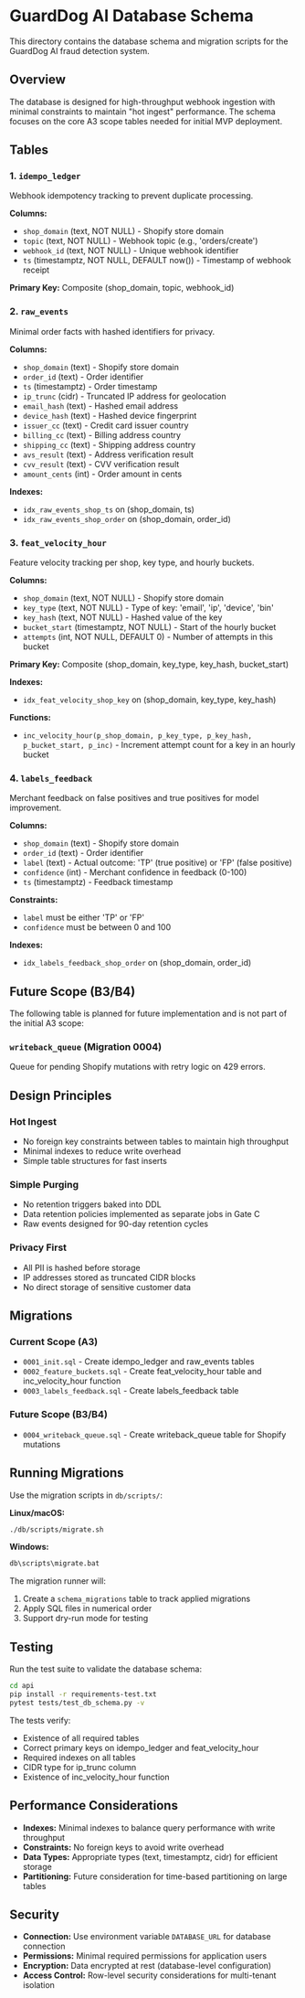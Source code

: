 # GuardDog AI Database Schema

This directory contains the database schema and migration scripts for the GuardDog AI fraud detection system.

## Overview

The database is designed for high-throughput webhook ingestion with minimal constraints to maintain "hot ingest" performance. The schema focuses on the core A3 scope tables needed for initial MVP deployment.

## Tables

### 1. `idempo_ledger`
Webhook idempotency tracking to prevent duplicate processing.

**Columns:**
- `shop_domain` (text, NOT NULL) - Shopify store domain
- `topic` (text, NOT NULL) - Webhook topic (e.g., 'orders/create')
- `webhook_id` (text, NOT NULL) - Unique webhook identifier
- `ts` (timestamptz, NOT NULL, DEFAULT now()) - Timestamp of webhook receipt

**Primary Key:** Composite (shop_domain, topic, webhook_id)

### 2. `raw_events`
Minimal order facts with hashed identifiers for privacy.

**Columns:**
- `shop_domain` (text) - Shopify store domain
- `order_id` (text) - Order identifier
- `ts` (timestamptz) - Order timestamp
- `ip_trunc` (cidr) - Truncated IP address for geolocation
- `email_hash` (text) - Hashed email address
- `device_hash` (text) - Hashed device fingerprint
- `issuer_cc` (text) - Credit card issuer country
- `billing_cc` (text) - Billing address country
- `shipping_cc` (text) - Shipping address country
- `avs_result` (text) - Address verification result
- `cvv_result` (text) - CVV verification result
- `amount_cents` (int) - Order amount in cents

**Indexes:**
- `idx_raw_events_shop_ts` on (shop_domain, ts)
- `idx_raw_events_shop_order` on (shop_domain, order_id)

### 3. `feat_velocity_hour`
Feature velocity tracking per shop, key type, and hourly buckets.

**Columns:**
- `shop_domain` (text, NOT NULL) - Shopify store domain
- `key_type` (text, NOT NULL) - Type of key: 'email', 'ip', 'device', 'bin'
- `key_hash` (text, NOT NULL) - Hashed value of the key
- `bucket_start` (timestamptz, NOT NULL) - Start of the hourly bucket
- `attempts` (int, NOT NULL, DEFAULT 0) - Number of attempts in this bucket

**Primary Key:** Composite (shop_domain, key_type, key_hash, bucket_start)

**Indexes:**
- `idx_feat_velocity_shop_key` on (shop_domain, key_type, key_hash)

**Functions:**
- `inc_velocity_hour(p_shop_domain, p_key_type, p_key_hash, p_bucket_start, p_inc)` - Increment attempt count for a key in an hourly bucket

### 4. `labels_feedback`
Merchant feedback on false positives and true positives for model improvement.

**Columns:**
- `shop_domain` (text) - Shopify store domain
- `order_id` (text) - Order identifier
- `label` (text) - Actual outcome: 'TP' (true positive) or 'FP' (false positive)
- `confidence` (int) - Merchant confidence in feedback (0-100)
- `ts` (timestamptz) - Feedback timestamp

**Constraints:**
- `label` must be either 'TP' or 'FP'
- `confidence` must be between 0 and 100

**Indexes:**
- `idx_labels_feedback_shop_order` on (shop_domain, order_id)

## Future Scope (B3/B4)

The following table is planned for future implementation and is not part of the initial A3 scope:

### `writeback_queue` (Migration 0004)
Queue for pending Shopify mutations with retry logic on 429 errors.

## Design Principles

### Hot Ingest
- No foreign key constraints between tables to maintain high throughput
- Minimal indexes to reduce write overhead
- Simple table structures for fast inserts

### Simple Purging
- No retention triggers baked into DDL
- Data retention policies implemented as separate jobs in Gate C
- Raw events designed for 90-day retention cycles

### Privacy First
- All PII is hashed before storage
- IP addresses stored as truncated CIDR blocks
- No direct storage of sensitive customer data

## Migrations

### Current Scope (A3)
- `0001_init.sql` - Create idempo_ledger and raw_events tables
- `0002_feature_buckets.sql` - Create feat_velocity_hour table and inc_velocity_hour function
- `0003_labels_feedback.sql` - Create labels_feedback table

### Future Scope (B3/B4)
- `0004_writeback_queue.sql` - Create writeback_queue table for Shopify mutations

## Running Migrations

Use the migration scripts in `db/scripts/`:

**Linux/macOS:**
```bash
./db/scripts/migrate.sh
```

**Windows:**
```cmd
db\scripts\migrate.bat
```

The migration runner will:
1. Create a `schema_migrations` table to track applied migrations
2. Apply SQL files in numerical order
3. Support dry-run mode for testing

## Testing

Run the test suite to validate the database schema:

```bash
cd api
pip install -r requirements-test.txt
pytest tests/test_db_schema.py -v
```

The tests verify:
- Existence of all required tables
- Correct primary keys on idempo_ledger and feat_velocity_hour
- Required indexes on all tables
- CIDR type for ip_trunc column
- Existence of inc_velocity_hour function

## Performance Considerations

- **Indexes:** Minimal indexes to balance query performance with write throughput
- **Constraints:** No foreign keys to avoid write overhead
- **Data Types:** Appropriate types (text, timestamptz, cidr) for efficient storage
- **Partitioning:** Future consideration for time-based partitioning on large tables

## Security

- **Connection:** Use environment variable `DATABASE_URL` for database connection
- **Permissions:** Minimal required permissions for application users
- **Encryption:** Data encrypted at rest (database-level configuration)
- **Access Control:** Row-level security considerations for multi-tenant isolation

